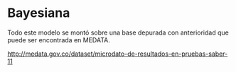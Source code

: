 # Bayesiana

Todo este modelo se montó sobre una base depurada con anterioridad que puede ser encontrada en MEDATA.

http://medata.gov.co/dataset/microdato-de-resultados-en-pruebas-saber-11
